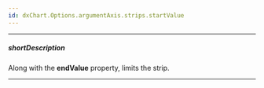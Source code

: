 ```yaml
---
id: dxChart.Options.argumentAxis.strips.startValue
---
```

---
##### shortDescription
Along with the **endValue** property, limits the strip.

---
